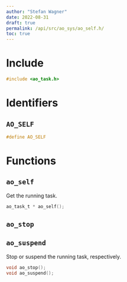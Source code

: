 ```yaml
---
author: "Stefan Wagner"
date: 2022-08-31
draft: true
permalink: /api/src/ao_sys/ao_self.h/
toc: true
---
```


# Include

```c
#include <ao_task.h>
```

# Identifiers

## `AO_SELF`

```c
#define AO_SELF
```

# Functions

## `ao_self`

Get the running task.

```c
ao_task_t * ao_self();
```

## `ao_stop`
## `ao_suspend`

Stop or suspend the running task, respectively.

```c
void ao_stop();
void ao_suspend();
```
